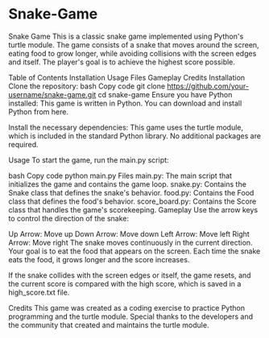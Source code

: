 # Snake-Game

Snake Game
This is a classic snake game implemented using Python's turtle module. The game consists of a snake that moves around the screen, eating food to grow longer, while avoiding collisions with the screen edges and itself. The player's goal is to achieve the highest score possible.

Table of Contents
Installation
Usage
Files
Gameplay
Credits
Installation
Clone the repository:
bash
Copy code
git clone https://github.com/your-username/snake-game.git
cd snake-game
Ensure you have Python installed:
This game is written in Python. You can download and install Python from here.

Install the necessary dependencies:
This game uses the turtle module, which is included in the standard Python library. No additional packages are required.

Usage
To start the game, run the main.py script:

bash
Copy code
python main.py
Files
main.py: The main script that initializes the game and contains the game loop.
snake.py: Contains the Snake class that defines the snake's behavior.
food.py: Contains the Food class that defines the food's behavior.
score_board.py: Contains the Score class that handles the game's scorekeeping.
Gameplay
Use the arrow keys to control the direction of the snake:

Up Arrow: Move up
Down Arrow: Move down
Left Arrow: Move left
Right Arrow: Move right
The snake moves continuously in the current direction. Your goal is to eat the food that appears on the screen. Each time the snake eats the food, it grows longer and the score increases.

If the snake collides with the screen edges or itself, the game resets, and the current score is compared with the high score, which is saved in a high_score.txt file.

Credits
This game was created as a coding exercise to practice Python programming and the turtle module. Special thanks to the developers and the community that created and maintains the turtle module.
